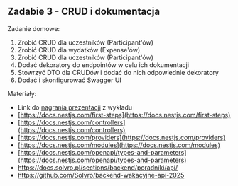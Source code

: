## Zadabie 3 - CRUD i dokumentacja

Zadanie domowe:

1. Zrobić CRUD dla uczestników (Participant'ów)
2. Zrobić CRUD dla wydatków (Expense'ów)
3. Zrobić CRUD dla uczestników (Participant'ów)
4. Dodać dekoratory do endpointów w celu ich dokumentacji
5. Stowrzyć DTO dla CRUDów i dodać do nich odpowiednie dekoratory
6. Dodać i skonfigurować Swagger UI

Materiały:

-   Link do [nagrania prezentacji](https://drive.google.com/file/d/11B5-nBFEfyG7EKjHFzQPQfBeVOXffB4J/view?usp=sharing) z wykładu
-   [https://docs.nestjs.com/first-steps](https://docs.nestjs.com/first-steps)
-   [https://docs.nestjs.com/controllers](https://docs.nestjs.com/controllers)
-   [https://docs.nestjs.com/providers](https://docs.nestjs.com/providers)
-   [https://docs.nestjs.com/modules](https://docs.nestjs.com/modules)
-   [https://docs.nestjs.com/openapi/types-and-parameters](https://docs.nestjs.com/openapi/types-and-parameters)
-   https://docs.solvro.pl/sections/backend/poradniki/api/
-   https://github.com/Solvro/backend-wakacyjne-api-2025
